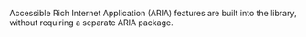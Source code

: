 Accessible Rich Internet Application (ARIA) features are built into the library, without requiring a 
separate ARIA package.
